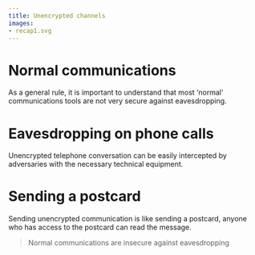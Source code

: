 ```yaml
---
title: Unencrypted channels
images:
- recap1.svg
---
```

# Normal communications
As a general rule, it is important to understand that most ‘normal’ communications tools are not very secure against eavesdropping.
<br>
# Eavesdropping on phone calls
Unencrypted telephone conversation can be easily intercepted by adversaries with the necessary technical equipment.
<br>
# Sending a postcard
Sending unencrypted communication is like sending a postcard, anyone who has access to the postcard can read the message.
<br>
> Normal communications are insecure against eavesdropping
